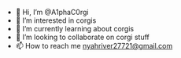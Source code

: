 - 👋 Hi, I’m @A1phaC0rgi
- 👀 I’m interested in corgis
- 🌱 I’m currently learning about corgis
- 💞️ I’m looking to collaborate on corgi stuff
- 📫 How to reach me nyahriver27721@gmail.com

<!---
A1phaC0rgi/A1phaC0rgi is a ✨ special ✨ repository because its `README.md` (this file) appears on your GitHub profile.
You can click the Preview link to take a look at your changes.
--->
